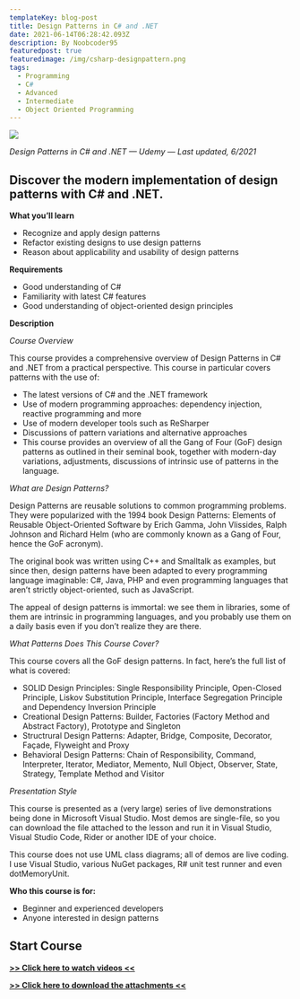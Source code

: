 ```yaml
---
templateKey: blog-post
title: Design Patterns in C# and .NET
date: 2021-06-14T06:28:42.093Z
description: By Noobcoder95
featuredpost: true
featuredimage: /img/csharp-designpattern.png
tags:
  - Programming
  - C#
  - Advanced
  - Intermediate
  - Object Oriented Programming
---
```

![](/img/csharp-designpattern.png)

*Design Patterns in C# and .NET — Udemy — Last updated, 6/2021*

## Discover the modern implementation of design patterns with C# and .NET.

**What you’ll learn**

* Recognize and apply design patterns
* Refactor existing designs to use design patterns
* Reason about applicability and usability of design patterns

**Requirements**

* Good understanding of C#
* Familiarity with latest C# features
* Good understanding of object-oriented design principles

**Description**

*Course Overview*

This course provides a comprehensive overview of Design Patterns in C# and .NET from a practical perspective. This course in particular covers patterns with the use of:

* The latest versions of C# and the .NET framework
* Use of modern programming approaches: dependency injection, reactive programming and more
* Use of modern developer tools such as ReSharper
* Discussions of pattern variations and alternative approaches
* This course provides an overview of all the Gang of Four (GoF) design patterns as outlined in their seminal book, together with modern-day variations, adjustments, discussions of intrinsic use of patterns in the language.

*What are Design Patterns?*

Design Patterns are reusable solutions to common programming problems. They were popularized with the 1994 book Design Patterns: Elements of Reusable Object-Oriented Software by Erich Gamma, John Vlissides, Ralph Johnson and Richard Helm (who are commonly known as a Gang of Four, hence the GoF acronym).

The original book was written using C++ and Smalltalk as examples, but since then, design patterns have been adapted to every programming language imaginable: C#, Java, PHP and even programming languages that aren’t strictly object-oriented, such as JavaScript.

The appeal of design patterns is immortal: we see them in libraries, some of them are intrinsic in programming languages, and you probably use them on a daily basis even if you don’t realize they are there.

*What Patterns Does This Course Cover?*

This course covers all the GoF design patterns. In fact, here’s the full list of what is covered:

* SOLID Design Principles: Single Responsibility Principle, Open-Closed Principle, Liskov Substitution Principle, Interface Segregation Principle and Dependency Inversion Principle
* Creational Design Patterns: Builder, Factories (Factory Method and Abstract Factory), Prototype and Singleton
* Structrural Design Patterns: Adapter, Bridge, Composite, Decorator, Façade, Flyweight and Proxy
* Behavioral Design Patterns: Chain of Responsibility, Command, Interpreter, Iterator, Mediator, Memento, Null Object, Observer, State, Strategy, Template Method and Visitor

*Presentation Style*

This course is presented as a (very large) series of live demonstrations being done in Microsoft Visual Studio. Most demos are single-file, so you can download the file attached to the lesson and run it in Visual Studio, Visual Studio Code, Rider or another IDE of your choice.

This course does not use UML class diagrams; all of demos are live coding. I use Visual Studio, various NuGet packages, R# unit test runner and even dotMemoryUnit.


**Who this course is for:**

* Beginner and experienced developers
* Anyone interested in design patterns

## **Start Course**

**[>> Click here to watch videos <<](https://www.fembed.com/p/y6mj8fe3r6dmy4-)**

**[>> Click here to download the attachments <<](https://shrinke.me/AvpeQRL)**
